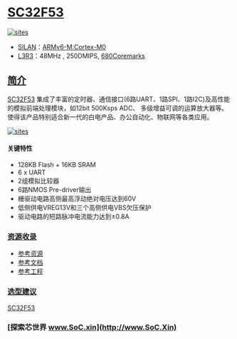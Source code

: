 ﻿# [SC32F53](https://github.com/SoCXin/SC32F53)

[![sites](http://182.61.61.133/link/resources/SoC.png)](http://www.SoC.Xin)

* [SILAN](http://www.silan.com.cn/)：[ARMv6-M:Cortex-M0](https://github.com/SoCXin/Cortex)
* [L3R3](https://github.com/SoCXin/Level)：48MHz , 250DMIPS, [680Coremarks](https://www.eembc.org/coremark/scores.php)

## [简介](https://github.com/SoCXin/SC32F53/wiki)

[SC32F53](http://www.silan.com.cn/product/details/2104.html) 集成了丰富的定时器、通信接口(6路UART、1路SPI、1路I2C)及高性能的模拟前端处理模块，如12bit 500Ksps ADC、 多级增益可调的运算放大器等。使得该产品特别适合新一代的白电产品、办公自动化、物联网等各类应用。

[![sites](docs/SC32F53.png)](http://www.silan.com.cn/product/details/2104.html)

#### 关键特性

* 128KB Flash + 16KB SRAM
* 6 x UART
* 2组模拟比较器
* 6路NMOS Pre-driver输出
* 栅驱动电路高侧最高浮动绝对电压达到60V
* 低侧供电VREG13V和三个高侧供电VBS欠压保护
* 驱动电路的短路脉冲电流能力达到±0.8A

### [资源收录](https://github.com/SoCXin)

* [参考资源](src/)
* [参考文档](docs/)
* [参考工程](project/)

### [选型建议](https://github.com/SoCXin/SC32F53)

[SC32F53](https://github.com/SoCXin/SC32F53)


### [探索芯世界 www.SoC.xin](http://www.SoC.Xin)
